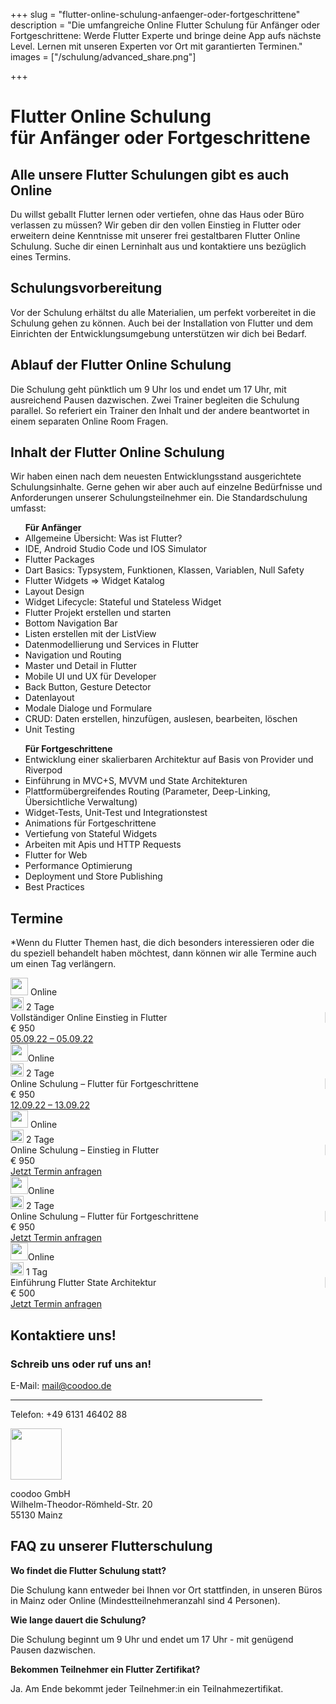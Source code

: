 +++
slug = "flutter-online-schulung-anfaenger-oder-fortgeschrittene"
description = "Die umfangreiche Online Flutter Schulung für Anfänger oder Fortgeschrittene: Werde Flutter Experte und bringe deine App aufs nächste Level. Lernen mit unseren Experten vor Ort mit garantierten Terminen."
images = ["/schulung/advanced_share.png"]

+++

<div class="container schulung-header pt-5 pb-5">
<div class="overlay"></div>
  <div class="row pb-5">
    <div class="col-md-6 text-left">
      <h1 class="schulung-h1">
     Flutter Online Schulung <br>für Anfänger oder Fortgeschrittene</h1>
      <!-- <a class="btn btn-schulung pl-4 pr-4 pt-2 pb-2" href="/schulung/flutter-schulung.html#termine">Neueste Termine</a> -->
    </div>
  </div>
</div>

<!-- Schulungsinhalt -->

<div class="inhalt container pt-1 pb-5 pl-0 pr-0">
  <div class="row pb-3">
    <div class="col">
        <h2 class="schulung-h2 pt-5 pb-4">Alle unsere Flutter Schulungen gibt es auch Online</h2>
    <p class="schulung-p pt-2">Du willst geballt Flutter lernen oder vertiefen, ohne das Haus oder Büro verlassen zu müssen? Wir geben dir den vollen Einstieg in Flutter oder erweitern deine Kenntnisse mit unserer frei gestaltbaren Flutter Online Schulung. Suche dir einen Lerninhalt aus und kontaktiere uns bezüglich eines Termins.</p>
     <h2 class="schulung-h2 pt-5 pb-4">Schulungsvorbereitung</h2>
     <p><b></b></p>
     <p class="schulung-p pt-2">
  Vor der Schulung erhältst du alle Materialien, um perfekt vorbereitet in die Schulung gehen zu können. Auch bei der Installation von Flutter und dem Einrichten der Entwicklungsumgebung unterstützen wir dich bei Bedarf.
      </p>
           <h2 class="schulung-h2 pt-5 pb-4">Ablauf der Flutter Online Schulung</h2>
     <p><b></b></p>
     <p class="schulung-p pt-2">
 Die Schulung geht pünktlich um 9 Uhr los und endet um 17 Uhr, mit ausreichend Pausen dazwischen. Zwei Trainer begleiten die Schulung parallel. So referiert ein Trainer den Inhalt und der andere beantwortet in einem separaten Online Room Fragen.
      </p>
    <h2 class="schulung-h2 pt-5 pb-4">Inhalt der Flutter Online Schulung </h2>
    <p class="schulung-p pt-2">
    Wir haben einen nach dem neuesten Entwicklungsstand ausgerichtete Schulungsinhalte. Gerne gehen wir aber auch auf einzelne Bedürfnisse und Anforderungen unserer Schulungsteilnehmer ein. Die Standardschulung umfasst:</p>
    <ul><b>Für Anfänger</b>
       <li>Allgemeine Übersicht: Was ist Flutter?</li>
       <li>IDE, Android Studio Code und IOS Simulator</li>
      <li>Flutter Packages</li>
      <li>Dart Basics: Typsystem, Funktionen, Klassen, Variablen, Null Safety</li>
      <li>Flutter Widgets => Widget Katalog</li>
      <li>Layout Design</li>
      <li>Widget Lifecycle: Stateful und Stateless Widget</li>
      <li>Flutter Projekt erstellen und starten</li>
      <li>Bottom Navigation Bar</li>
      <li>Listen erstellen mit der ListView </li>
      <li>Datenmodellierung und Services in Flutter</li>
      <li>Navigation und Routing</li>
       <li>Master und Detail in Flutter</li>
        <li>Mobile UI und UX für Developer</li>
         <li>Back Button, Gesture Detector</li>
          <li>Datenlayout</li>
           <li>Modale Dialoge und Formulare</li>
            <li>CRUD: Daten erstellen, hinzufügen, auslesen, bearbeiten, löschen</li>
            <li>Unit Testing</li>
      </ul>
    <ul><b>Für Fortgeschrittene</b>
      <li>Entwicklung einer skalierbaren Architektur auf Basis von Provider und Riverpod</li>
      <li>Einführung in MVC+S, MVVM und State Architekturen</li>
      <li>Plattformübergreifendes Routing (Parameter, Deep-Linking, Übersichtliche Verwaltung)</li>
      <li>Widget-Tests, Unit-Test und Integrationstest</li>
      <li>Animations für Fortgeschrittene</li>
      <li>Vertiefung von Stateful Widgets</li>
      <li>Arbeiten mit Apis und HTTP Requests</li>
      <li>Flutter for Web</li>
      <li>Performance Optimierung</li>
      <li>Deployment und Store Publishing</li>
      <li>Best Practices</li>
    </ul>
    </p>
    </div>
  </div>



<!-- Termine -->

<div id="termine" class="container pt-5 pb-5 pl-0 pr-0">
  <div class="row pb-3">
    <div class="col">
     <h2 class="schulung-h2 pb-3">Termine</h2>

<p>*Wenn du Flutter Themen hast, die dich besonders interessieren oder die du speziell behandelt haben möchtest, dann können wir alle Termine auch um einen Tag verlängern. </p>
    </div>
  </div>

<div class="row zeile">
  <div class="col-2 text-center"><img src="/images/placeholder-2.png" class="icon mr-2" height="28" /> Online</div>
  <div class="col-2 text-center"> <img src="/images/tag.svg" class="icon mr-2" height="21" />
          2 Tage</div>
  <div class="col-4 text-center" style="border-right: 1px solid lightgrey">Vollständiger Online Einstieg in Flutter</div> <div class="col-1 text-center"> 
          € 950</div>
           <div class="col-3 blue-button text-center"> <a id="schulung_mainz_tag" class="btn btn-schulung" href="https://forms.gle/rZM84C2NPPY6x4x57" target="_blank" rel="noopener">   05.09.22  –  05.09.22   </a></div>
</div>
<div class="row zeile">
  <div class="col-2 text-center"><img src="/images/placeholder-2.png" class="icon mr-2" height="28" />Online</div>
  <div class="col-2 text-center"> <img src="/images/tag.svg" class="icon mr-2" height="21" />
          2 Tage</div>
          <div class="col-4 text-center" style="border-right: 1px solid lightgrey">Online Schulung – Flutter für Fortgeschrittene</div>
           <div class="col-1 text-center"> 
          € 950</div>
  <div class="col-3 blue-button text-center"> <a id="schulung_mainz_2tage" class="btn btn-schulung" href="https://forms.gle/8LiDrxtBXpDAQ39q7" target="_blank" rel="noopener">12.09.22 – 13.09.22</a></div>
</div>
<div class="row zeile">
  <div class="col-2 text-center"><img src="/images/placeholder-2.png" class="icon mr-2" height="28" /> Online</div>
  <div class="col-2 text-center"> <img src="/images/tag.svg" class="icon mr-2" height="21" />
          2 Tage</div>
  <div class="col-4 text-center" style="border-right: 1px solid lightgrey">Online Schulung – Einstieg in Flutter</div> <div class="col-1 text-center"> 
          € 950</div>
        
  <div class="col-3 blue-button text-center"> <a id="schulung_mainz_tag" class="btn btn-schulung" href="https://forms.gle/KaJB4T3rzTJq4Xke8" target="_blank" rel="noopener">Jetzt Termin anfragen</a></div>
  
</div>
<div class="row zeile">
  <div class="col-2 text-center"><img src="/images/placeholder-2.png" class="icon mr-2" height="28" />Online</div>
  <div class="col-2 text-center"> <img src="/images/tag.svg" class="icon mr-2" height="21" />
          2 Tage</div>
          <div class="col-4 text-center" style="border-right: 1px solid lightgrey">Online Schulung – Flutter für Fortgeschrittene</div>
           <div class="col-1 text-center"> 
          € 950</div>
  <div class="col-3 blue-button text-center"> <a id="schulung_mainz_2tage" class="btn btn-schulung" href="https://forms.gle/wHwqAABPf2tfp1Ct8" target="_blank" rel="noopener">Jetzt Termin anfragen</a></div>
</div>
<div class="row zeile mb-5">
  <div class="col-2 text-center"><img src="/images/placeholder-2.png" class="icon mr-2" height="28" />Online</div>
  <div class="col-2 text-center"> <img src="/images/tag.svg" class="icon mr-2" height="21" />
          1 Tag</div>
          <div class="col-4 text-center" style="border-right: 1px solid lightgrey">Einführung Flutter State Architektur</div>
           <div class="col-1 text-center"> 
          € 500</div>
  <div class="col-3 blue-button text-center"> <a id="schulung_mainz_2tage" class="btn btn-schulung" href="https://forms.gle/yAqSjWz9tKNizR5m9" target="_blank" rel="noopener">Jetzt Termin anfragen</a></div>
</div>





<!-- Kontakt -->

<div class="container contact pt-5 pb-5" id="kontakt">
 
  <div class="row pb-5">
    <div class="col-md-6 pb-5">
     <h2 class="schulung-h2 pb-3 ">Kontaktiere uns!</h2>
    <div class="card" style="width:80%">
    <div class="card-body text-center">
    <h3 class="pt-3 pb-2"><b>Schreib uns oder ruf uns an!</b></h3>
       <p> E-Mail: <a href="mailto:mail@flutter.de">mail@coodoo.de</a></p>
      <hr>
      <p>Telefon: +49 6131 46402 88</p>
    </div>
    </div>
    </div>
    <div class="adresse col-md-3 text-center pt-5">
      <!-- <p> <img src="/images/team.svg" class="icon-weiss mr-2" height="42" /> Your Flutter Team</p>
      <img src="/images/envelope.svg" class="icon mr-2" height="22" />
      <p> <img src="/images/envelope.svg" class="icon-weiss mr-2" height="42" /> mail@flutter.de</p> -->
      <img src="/images/placeholder-2.png" class="icon-weiss2" height="82" />
      <p>coodoo GmbH
      <br>Wilhelm-Theodor-Römheld-Str. 20
      <br>55130 Mainz</p>
    </div>
    <div class="col-md-3">
    </div>
  </div>
</div>

 
<div class="inhalt container pt-1 pb-5 pl-0 pr-0">
  <div class="row pb-3">
    <div class="col">
     <h2 class="schulung-h2 pt-5 pb-4">FAQ zu unserer Flutterschulung</h2>
     <p><b>Wo findet die Flutter Schulung statt?</b></p>
     <p class="schulung-p ">
        Die Schulung kann entweder bei Ihnen vor Ort stattfinden, in unseren Büros in Mainz oder Online (Mindestteilnehmeranzahl sind 4 Personen).
      </p>
    <p><b>Wie lange dauert die Schulung?</b></p>
     <p class="schulung-p ">
      Die Schulung beginnt um 9 Uhr und endet um 17 Uhr - mit genügend Pausen dazwischen.
     </p>
    <p><b>Bekommen Teilnehmer ein Flutter Zertifikat?</b></p>
     <p class="schulung-p ">
       Ja. Am Ende bekommt jeder Teilnehmer:in ein Teilnahmezertifikat.
      </p>
      </div>
      </div>
      </div>
      <div class="container pb-5"></div>